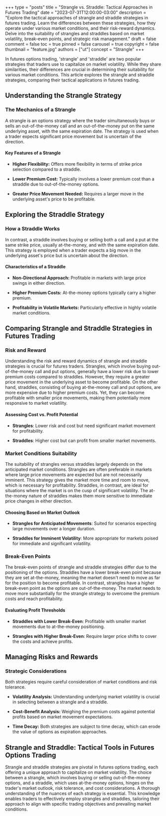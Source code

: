 +++
type = "posts"
title = "Strangle vs. Straddle: Tactical Approaches in Futures Trading"
date = "2023-07-31T12:00:00-03:00"
description = "Explore the tactical approaches of strangle and straddle strategies in futures trading. Learn the differences between these strategies, how they operate under various market conditions, and their risk-reward dynamics. Delve into the suitability of strangles and straddles based on market volatility, break-even points, and strategic risk management." 
draft = false
comment = false
toc = true
pinned = false
carousel = true
copyright = false
thumbnail = "feature.jpg"
authors = ["ut"]
concept = "Strangle"
+++

In futures options trading, 'strangle' and 'straddle' are two popular
strategies that traders use to capitalize on market volatility. While
they share similarities, their differences are crucial in determining
their suitability for various market conditions. This article explores
the strangle and straddle strategies, comparing their tactical
applications in futures trading.

## Understanding the Strangle Strategy

### The Mechanics of a Strangle

A strangle is an options strategy where the trader simultaneously buys
or sells an out-of-the-money call and an out-of-the-money put on the
same underlying asset, with the same expiration date. The strategy is
used when a trader expects significant price movement but is uncertain
of the direction.

#### Key Features of a Strangle

-   **Higher Flexibility:** Offers more flexibility in terms of strike
    price selection compared to a straddle.

-   **Lower Premium Cost:** Typically involves a lower premium cost than
    a straddle due to out-of-the-money options.

-   **Greater Price Movement Needed:** Requires a larger move in the
    underlying asset's price to be profitable.

## Exploring the Straddle Strategy

### How a Straddle Works

In contrast, a straddle involves buying or selling both a call and a put
at the same strike price, usually at-the-money, and with the same
expiration date. This strategy is employed when a trader expects a big
move in the underlying asset's price but is uncertain about the
direction.

#### Characteristics of a Straddle

-   **Non-Directional Approach:** Profitable in markets with large price
    swings in either direction.

-   **Higher Premium Costs:** At-the-money options typically carry a
    higher premium.

-   **Profitability in Volatile Markets:** Particularly effective in
    highly volatile market conditions.

## Comparing Strangle and Straddle Strategies in Futures Trading

### Risk and Reward

Understanding the risk and reward dynamics of strangle and straddle
strategies is crucial for futures traders. Strangles, which involve
buying out-of-the-money call and put options, generally have a lower
risk due to lower premium costs compared to straddles. However, they
require a greater price movement in the underlying asset to become
profitable. On the other hand, straddles, consisting of buying
at-the-money call and put options, are more expensive due to higher
premium costs. Yet, they can become profitable with smaller price
movements, making them potentially more responsive to market volatility.

#### Assessing Cost vs. Profit Potential

-   **Strangles**: Lower risk and cost but need significant market
    movement for profitability.

-   **Straddles**: Higher cost but can profit from smaller market
    movements.

### Market Conditions Suitability

The suitability of strangles versus straddles largely depends on the
anticipated market conditions. Strangles are often preferable in markets
where large price movements are expected but are not necessarily
imminent. This strategy gives the market more time and room to move,
which is necessary for profitability. Straddles, in contrast, are ideal
for situations where the market is on the cusp of significant
volatility. The at-the-money nature of straddles makes them more
sensitive to immediate price changes in either direction.

#### Choosing Based on Market Outlook

-   **Strangles for Anticipated Movements**: Suited for scenarios
    expecting large movements over a longer duration.

-   **Straddles for Imminent Volatility**: More appropriate for markets
    poised for immediate and significant volatility.

### Break-Even Points

The break-even points of strangle and straddle strategies differ due to
the positioning of the options. Straddles have a lower break-even point
because they are set at-the-money, meaning the market doesn't need to
move as far for the position to become profitable. In contrast,
strangles have a higher break-even point as the options are
out-of-the-money. The market needs to move more substantially for the
strangle strategy to overcome the premium costs and reach profitability.

#### Evaluating Profit Thresholds

-   **Straddles with Lower Break-Even**: Profitable with smaller market
    movements due to at-the-money positioning.

-   **Strangles with Higher Break-Even**: Require larger price shifts to
    cover the costs and achieve profits.

## Managing Risks and Rewards

### Strategic Considerations

Both strategies require careful consideration of market conditions and
risk tolerance.

-   **Volatility Analysis:** Understanding underlying market volatility
    is crucial in selecting between a strangle and a straddle.

-   **Cost-Benefit Analysis:** Weighing the premium costs against
    potential profits based on market movement expectations.

-   **Time Decay:** Both strategies are subject to time decay, which can
    erode the value of options as expiration approaches.

## Strangle and Straddle: Tactical Tools in Futures Options Trading

Strangle and straddle strategies are pivotal in futures options trading,
each offering a unique approach to capitalize on market volatility. The
choice between a strangle, which involves buying or selling
out-of-the-money options, and a straddle, which uses at-the-money
options, hinges on the trader's market outlook, risk tolerance, and cost
considerations. A thorough understanding of the nuances of each strategy
is essential. This knowledge enables traders to effectively employ
strangles and straddles, tailoring their approach to align with specific
trading objectives and prevailing market conditions.


